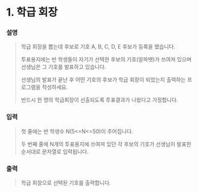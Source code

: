 # 1. 학급 회장
### 설명
>학급 회장을 뽑는데 후보로 기호 A, B, C, D, E 후보가 등록을 했습니다.
>
>투표용지에는 반 학생들이 자기가 선택한 후보의 기호(알파벳)가 쓰여져 있으며 선생님은 그 기호를 발표하고 있습니다.
>
>선생님의 발표가 끝난 후 어떤 기호의 후보가 학급 회장이 되었는지 출력하는 프로그램을 작성하세요.
>
>반드시 한 명의 학급회장이 선출되도록 투표결과가 나왔다고 가정합니다.

### 입력
>첫 줄에는 반 학생수 N(5<=N<=50)이 주어집니다.
>
>두 번째 줄에 N개의 투표용지에 쓰여져 있던 각 후보의 기호가 선생님이 발표한 순서대로 문자열로 입력됩니다.

### 출력
>학급 회장으로 선택된 기호를 출력합니다. 